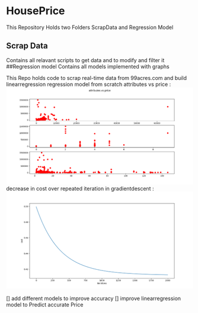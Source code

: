 # HousePrice

This Repository Holds two Folders ScrapData and Regression Model
## Scrap Data
Contains all relavant scripts to get data and to modify and filter it
##Regression model
Contains all models implemented with graphs

This Repo holds code to scrap real-time data from 99acres.com and build linearregression regression model from scratch
attributes vs price :
![plotting attributes of dataframe with respect to price](./RegressionModel/befnormalize.png)
decrease in cost over repeated iteration in gradientdescent :
![cost and iteration](./RegressionModel/cost&iter.png)

[] add different models to improve accuracy
[] improve linearregression model to Predict accurate Price
